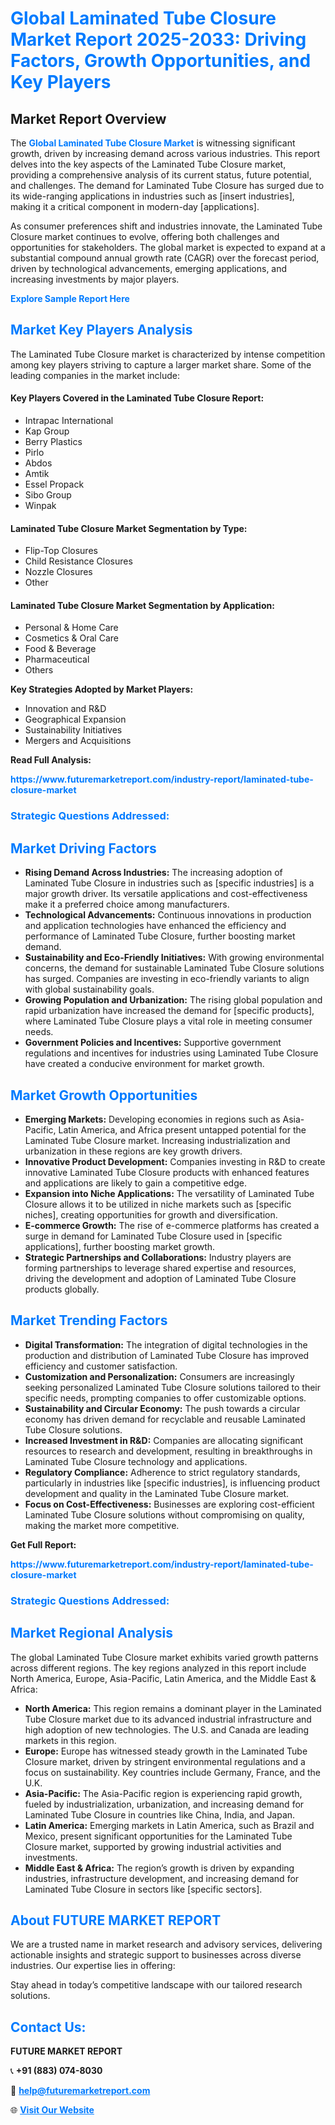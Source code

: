 <h1 style="color: #007BFF;">Global Laminated Tube Closure Market Report 2025-2033: Driving Factors, Growth Opportunities, and Key Players</h1>

<section id="overview">
<h2>Market Report Overview</h2>
<p>The <a href="https://www.futuremarketreport.com/industry-report/laminated-tube-closure-market" style="color: #007BFF; text-decoration: none;"><strong>Global Laminated Tube Closure Market</strong></a> is witnessing significant growth, driven by increasing demand across various industries. This report delves into the key aspects of the Laminated Tube Closure market, providing a comprehensive analysis of its current status, future potential, and challenges. The demand for Laminated Tube Closure has surged due to its wide-ranging applications in industries such as [insert industries], making it a critical component in modern-day [applications].</p>
<p>As consumer preferences shift and industries innovate, the Laminated Tube Closure market continues to evolve, offering both challenges and opportunities for stakeholders. The global market is expected to expand at a substantial compound annual growth rate (CAGR) over the forecast period, driven by technological advancements, emerging applications, and increasing investments by major players.</p>
</section>

<section id="overview">
<p><a href="https://www.futuremarketreport.com/request-sample/reportId=31067" style="color: #007BFF; text-decoration: none;"><strong>Explore Sample Report Here</strong></a></p>
</section>

<section id="key-players">
<h2 style="color: #007BFF;">Market Key Players Analysis</h2>
<p>The Laminated Tube Closure market is characterized by intense competition among key players striving to capture a larger market share. Some of the leading companies in the market include:</p>
<h4>Key Players Covered in the Laminated Tube Closure Report:</h4>
<ul><li>Intrapac International</li><li>Kap Group</li><li>Berry Plastics</li><li>Pirlo</li><li>Abdos</li><li>Amtik</li><li>Essel Propack</li><li>Sibo Group</li><li>Winpak</li></ul>
<h4>Laminated Tube Closure Market Segmentation by Type:</h4>
<ul><li>Flip-Top Closures</li><li>Child Resistance Closures</li><li>Nozzle Closures</li><li>Other</li></ul>

<h4>Laminated Tube Closure Market Segmentation by Application:</h4>
<ul><li>Personal &amp; Home Care</li><li>Cosmetics &amp; Oral Care</li><li>Food &amp; Beverage</li><li>Pharmaceutical</li><li>Others</li></ul>
<p><strong>Key Strategies Adopted by Market Players:</strong></p>
<ul>
<li>Innovation and R&D</li>
<li>Geographical Expansion</li>
<li>Sustainability Initiatives</li>
<li>Mergers and Acquisitions</li>
</ul>
</section>

<section>
<p><strong>Read Full Analysis: </strong></p><a href="https://www.futuremarketreport.com/industry-report/laminated-tube-closure-market" style="color: #007BFF; text-decoration: none;"><strong>https://www.futuremarketreport.com/industry-report/laminated-tube-closure-market</strong></a>
<h3 style="color: #007BFF;">Strategic Questions Addressed:</h3>
</section>

<section id="driving-factors">
<h2 style="color: #007BFF;">Market Driving Factors</h2>
<ul>
<li><strong>Rising Demand Across Industries:</strong> The increasing adoption of Laminated Tube Closure in industries such as [specific industries] is a major growth driver. Its versatile applications and cost-effectiveness make it a preferred choice among manufacturers.</li>
<li><strong>Technological Advancements:</strong> Continuous innovations in production and application technologies have enhanced the efficiency and performance of Laminated Tube Closure, further boosting market demand.</li>
<li><strong>Sustainability and Eco-Friendly Initiatives:</strong> With growing environmental concerns, the demand for sustainable Laminated Tube Closure solutions has surged. Companies are investing in eco-friendly variants to align with global sustainability goals.</li>
<li><strong>Growing Population and Urbanization:</strong> The rising global population and rapid urbanization have increased the demand for [specific products], where Laminated Tube Closure plays a vital role in meeting consumer needs.</li>
<li><strong>Government Policies and Incentives:</strong> Supportive government regulations and incentives for industries using Laminated Tube Closure have created a conducive environment for market growth.</li>
</ul>
</section>

<section id="growth-opportunities">
<h2 style="color: #007BFF;">Market Growth Opportunities</h2>
<ul>
<li><strong>Emerging Markets:</strong> Developing economies in regions such as Asia-Pacific, Latin America, and Africa present untapped potential for the Laminated Tube Closure market. Increasing industrialization and urbanization in these regions are key growth drivers.</li>
<li><strong>Innovative Product Development:</strong> Companies investing in R&D to create innovative Laminated Tube Closure products with enhanced features and applications are likely to gain a competitive edge.</li>
<li><strong>Expansion into Niche Applications:</strong> The versatility of Laminated Tube Closure allows it to be utilized in niche markets such as [specific niches], creating opportunities for growth and diversification.</li>
<li><strong>E-commerce Growth:</strong> The rise of e-commerce platforms has created a surge in demand for Laminated Tube Closure used in [specific applications], further boosting market growth.</li>
<li><strong>Strategic Partnerships and Collaborations:</strong> Industry players are forming partnerships to leverage shared expertise and resources, driving the development and adoption of Laminated Tube Closure products globally.</li>
</ul>
</section>

<section id="trending-factors">
<h2 style="color: #007BFF;">Market Trending Factors</h2>
<ul>
<li><strong>Digital Transformation:</strong> The integration of digital technologies in the production and distribution of Laminated Tube Closure has improved efficiency and customer satisfaction.</li>
<li><strong>Customization and Personalization:</strong> Consumers are increasingly seeking personalized Laminated Tube Closure solutions tailored to their specific needs, prompting companies to offer customizable options.</li>
<li><strong>Sustainability and Circular Economy:</strong> The push towards a circular economy has driven demand for recyclable and reusable Laminated Tube Closure solutions.</li>
<li><strong>Increased Investment in R&D:</strong> Companies are allocating significant resources to research and development, resulting in breakthroughs in Laminated Tube Closure technology and applications.</li>
<li><strong>Regulatory Compliance:</strong> Adherence to strict regulatory standards, particularly in industries like [specific industries], is influencing product development and quality in the Laminated Tube Closure market.</li>
<li><strong>Focus on Cost-Effectiveness:</strong> Businesses are exploring cost-efficient Laminated Tube Closure solutions without compromising on quality, making the market more competitive.</li>
</ul>
</section>

<section>
<p><strong>Get Full Report: </strong></p><a href="https://www.futuremarketreport.com/industry-report/laminated-tube-closure-market" style="color: #007BFF; text-decoration: none;"><strong>https://www.futuremarketreport.com/industry-report/laminated-tube-closure-market</strong></a>
<h3 style="color: #007BFF;">Strategic Questions Addressed:</h3>
</section>


<section id="regional-analysis">
<h2 style="color: #007BFF;">Market Regional Analysis</h2>
<p>The global Laminated Tube Closure market exhibits varied growth patterns across different regions. The key regions analyzed in this report include North America, Europe, Asia-Pacific, Latin America, and the Middle East & Africa:</p>
<ul>
<li><strong>North America:</strong> This region remains a dominant player in the Laminated Tube Closure market due to its advanced industrial infrastructure and high adoption of new technologies. The U.S. and Canada are leading markets in this region.</li>
<li><strong>Europe:</strong> Europe has witnessed steady growth in the Laminated Tube Closure market, driven by stringent environmental regulations and a focus on sustainability. Key countries include Germany, France, and the U.K.</li>
<li><strong>Asia-Pacific:</strong> The Asia-Pacific region is experiencing rapid growth, fueled by industrialization, urbanization, and increasing demand for Laminated Tube Closure in countries like China, India, and Japan.</li>
<li><strong>Latin America:</strong> Emerging markets in Latin America, such as Brazil and Mexico, present significant opportunities for the Laminated Tube Closure market, supported by growing industrial activities and investments.</li>
<li><strong>Middle East & Africa:</strong> The region’s growth is driven by expanding industries, infrastructure development, and increasing demand for Laminated Tube Closure in sectors like [specific sectors].</li>
</ul>
</section>

<footer>
<h2 style="color: #007BFF;">About FUTURE MARKET REPORT</h2>
<p>We are a trusted name in market research and advisory services, delivering actionable insights and strategic support to businesses across diverse industries. Our expertise lies in offering:</p>

<p>Stay ahead in today’s competitive landscape with our tailored research solutions.</p>

<h2 style="color: #007BFF;">Contact Us:</h2>
<p><strong>FUTURE MARKET REPORT</strong></p>
<p>📞 <strong>+91 (883) 074-8030</strong></p>
<p>📧 <strong><a href="mailto:help@futuremarketreport.com" style="color: #007BFF;">help@futuremarketreport.com</a></strong></p>
<p>🌐 <strong><a href="https://www.futuremarketreport.com/" style="color: #007BFF;">Visit Our Website</a></strong></p>
</footer>